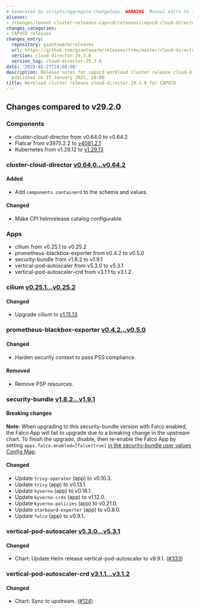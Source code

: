 ```yaml
---
# Generated by scripts/aggregate-changelogs. WARNING: Manual edits to this files will be overwritten.
aliases:
- /changes/tenant-cluster-releases-capvcd/releases/capvcd-cloud-director-29.3.0/
changes_categories:
- CAPVCD releases
changes_entry:
  repository: giantswarm/releases
  url: https://github.com/giantswarm/releases/tree/master/cloud-director/v29.3.0
  version: cloud-director-29.3.0
  version_tag: cloud-director-29.3.0
date: '2025-01-27T18:00:00'
description: Release notes for capvcd workload cluster release cloud-director-29.3.0,
  published on 27 January 2025, 18:00.
title: Workload cluster release cloud-director-29.3.0 for CAPVCD
---
```


## Changes compared to v29.2.0

### Components

- cluster-cloud-director from v0.64.0 to v0.64.2
- Flatcar from v3975.2.2 to [v4081.2.1](https://www.flatcar.org/releases#release-4081.2.1)
- Kubernetes from v1.29.12 to [v1.29.13](https://github.com/kubernetes/kubernetes/blob/master/CHANGELOG/CHANGELOG-1.29.md#changelog-since-v12912)

### cluster-cloud-director [v0.64.0...v0.64.2](https://github.com/giantswarm/cluster-cloud-director/compare/v0.64.0...v0.64.2)

#### Added

- Add `components.containerd` to the schema and values.

#### Changed

- Make CPI helmrelease catalog configurable.

### Apps

- cilium from v0.25.1 to v0.25.2
- prometheus-blackbox-exporter from v0.4.2 to v0.5.0
- security-bundle from v1.8.2 to v1.9.1
- vertical-pod-autoscaler from v5.3.0 to v5.3.1
- vertical-pod-autoscaler-crd from v3.1.1 to v3.1.2

### cilium [v0.25.1...v0.25.2](https://github.com/giantswarm/cilium-app/compare/v0.25.1...v0.25.2)

#### Changed

- Upgrade cilium to [v1.15.13](https://github.com/cilium/cilium/releases/tag/v1.15.13).

### prometheus-blackbox-exporter [v0.4.2...v0.5.0](https://github.com/giantswarm/prometheus-blackbox-exporter-app/compare/v0.4.2...v0.5.0)

#### Changed

- Harden security context to pass PSS compliance.

#### Removed

- Remove PSP resources.

### security-bundle [v1.8.2...v1.9.1](https://github.com/giantswarm/security-bundle/compare/v1.8.2...v1.9.1)

#### Breaking changes

**Note:** When upgrading to this security-bundle version with Falco enabled, the Falco App will fail to upgrade due to a breaking change in the upstream chart. To finish the upgrade, disable, then re-enable the Falco App by setting `apps.falco.enabled=[false|true]` [in the security-bundle user values Config Map](https://github.com/giantswarm/security-bundle/tree/main?tab=readme-ov-file#configuring).

#### Changed

- Update `trivy-operator` (app) to v0.10.3.
- Update `trivy` (app) to v0.13.1.
- Update `kyverno` (app) to v0.18.1.
- Update `kyverno-crds` (app) to v1.12.0.
- Update `kyverno-policies` (app) to v0.21.0.
- Update `starboard-exporter` (app) to v0.8.0.
- Update `falco` (app) to v0.9.1.

### vertical-pod-autoscaler [v5.3.0...v5.3.1](https://github.com/giantswarm/vertical-pod-autoscaler-app/compare/v5.3.0...v5.3.1)

#### Changed

- Chart: Update Helm release vertical-pod-autoscaler to v9.9.1. ([#333](https://github.com/giantswarm/vertical-pod-autoscaler-app/pull/333))

### vertical-pod-autoscaler-crd [v3.1.1...v3.1.2](https://github.com/giantswarm/vertical-pod-autoscaler-crd/compare/v3.1.1...v3.1.2)

#### Changed

- Chart: Sync to upstream. ([#124](https://github.com/giantswarm/vertical-pod-autoscaler-crd/pull/124))
